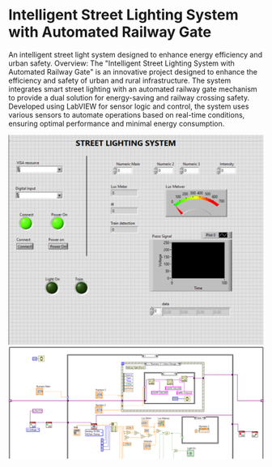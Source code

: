 # Intelligent Street Lighting System with Automated Railway Gate
An intelligent street light system designed to enhance energy efficiency and urban safety.
Overview: The "Intelligent Street Lighting System with Automated Railway Gate" is an innovative project designed to enhance the efficiency and safety of urban and rural infrastructure. The system integrates smart street lighting with an automated railway gate mechanism to provide a dual solution for energy-saving and railway crossing safety. Developed using LabVIEW for sensor logic and control, the system uses various sensors to automate operations based on real-time conditions, ensuring optimal performance and minimal energy consumption.

<img src = "Labview dashboard.png">
<img src = "Labview1.png">

